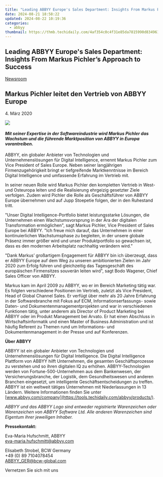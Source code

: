 ```yaml
---
title: "Leading ABBYY Europe's Sales Department: Insights From Markus Pichler’s Approach to Success"
date: 2024-08-21 18:58:22
updated: 2024-08-22 10:19:36
categories:
  - abbyy
thumbnail: https://thmb.techidaily.com/4af354c0c4f31e85da7815990d834961f2e7342ecb73532a36e97929bcf9934e.jpg
---
```


## Leading ABBYY Europe's Sales Department: Insights From Markus Pichler’s Approach to Success

[Newsroom](https://tools.techidaily.com/abbyy/products/)

## Markus Pichler leitet den Vertrieb von ABBYY Europe

4\. März 2020

![](https://content.abbyy.com/-/media/project/abbyy/abbyy/branchtemplates/shutterstock_1272462163_1296-x-729.jpg?h=729&iar=0&w=1296)

#### _Mit seiner Expertise in der Softwareindustrie wird Markus Pichler das Wachstum und die führende Marktposition von ABBYY in Europa vorantreiben._ 

ABBYY, ein globaler Anbieter von Technologien und Unternehmenslösungen für Digital Intelligence, ernennt Markus Pichler zum Vice President of Sales Europe. Neben seiner langjährigen Firmenzugehörigkeit bringt er tiefgreifende Marktkenntnisse im Bereich Digital Intelligence und umfassende Erfahrung im Vertrieb mit.

In seiner neuen Rolle wird Markus Pichler den kompletten Vertrieb in West- und Osteuropa leiten und die Realisierung ehrgeizig gesetzter Ziele verfolgen. Zudem wird Pichler die Rolle als Geschäftsführer von ABBYY Europe übernehmen und auf Jupp Stoepetie folgen, der in den Ruhestand tritt.

"Unser Digital Intelligence-Portfolio bietet leistungsstarke Lösungen, die Unternehmen einen Wachstumsvorsprung in der Ära der digitalen Transformation ermöglichen", sagt Markus Pichler, Vice President of Sales Europe bei ABBYY. "Ich freue mich darauf, das Unternehmen in einer kontinuierlichen Wachstumsphase zu begleiten, in der unsere globale Präsenz immer größer wird und unser Produktportfolio so gewachsen ist, dass es den modernen Arbeitsplatz nachhaltig verändern wird.”

"Dank Markus’ großartigem Engagement für ABBYY bin ich überzeugt, dass er ABBYY Europe auf dem Weg zu unseren ambitionierten Zielen im Jahr 2020 zum Erfolg führen und gleichzeitig das Tagesgeschäft des europäischen Firmensitzes souverän leiten wird", sagt Bodo Wagener, Chief Sales Officer von ABBYY.

Markus kam im April 2009 zu ABBYY, wo er im Bereich Marketing tätig war. Es folgten verschiedene Positionen im Vertrieb, zuletzt als Vice President, Head of Global Channel Sales. Er verfügt über mehr als 20 Jahre Erfahrung in der Softwarebranche mit Fokus auf ECM, Informationserfassungs- sowie Daten- und Dokumentenmanagementprojekten und war in verschiedenen Funktionen tätig, unter anderem als Director of Product Marketing bei ABBYY oder im Produkt Management bei Arvato. Er hat einen Abschluss in Wirtschaftsinformatik und einen Master of Business Administration und ist häufig Referent zu Themen rund um Informations- und Dokumentenmanagement in der Presse und auf Konferenzen.

**Über ABBYY**

ABBYY ist ein globaler Anbieter von Technologien und Unternehmenslösungen für Digital Intelligence. Die Digital Intelligence Plattform von ABBYY hilft Unternehmen, die gesamten Geschäftsprozesse zu verstehen und so ihren digitalen IQ zu erhöhen. ABBYY-Technologien werden von Fortune-500-Unternehmen aus dem Bankenwesen, der Versicherungsbranche, der Logistik, dem Gesundheitswesen und anderen Branchen eingesetzt, um intelligente Geschäftsentscheidungen zu treffen. ABBYY ist ein weltweit tätiges Unternehmen mit Niederlassungen in 13 Ländern. Weitere Informationen finden Sie unter [www.abbyy.com/company](https://tools.techidaily.com/abbyy/products/).

_ABBYY und das ABBYY Logo sind entweder registrierte Warenzeichen oder Warenzeichen von ABBYY Software Ltd. Alle anderen Warenzeichen sind Eigentum ihrer jeweiligen Inhaber._

**Pressekontakt:**

Eva-Maria Hufschmitt, ABBYY  
[eva-maria.hufschmitt@abbyy.com](https://tools.techidaily.com/abbyy/products/)

Elisabeth Strobel, BCW Germany  
+49 (0) 89 7104078454  
[ABBYY\_GER@bcw-global.com](https://tools.techidaily.com/abbyy/products/)

Vernetzen Sie sich mit uns

<ins class="adsbygoogle"
     style="display:block"
     data-ad-format="autorelaxed"
     data-ad-client="ca-pub-7571918770474297"
     data-ad-slot="1223367746"></ins>



<ins class="adsbygoogle"
     style="display:block"
     data-ad-client="ca-pub-7571918770474297"
     data-ad-slot="8358498916"
     data-ad-format="auto"
     data-full-width-responsive="true"></ins>
